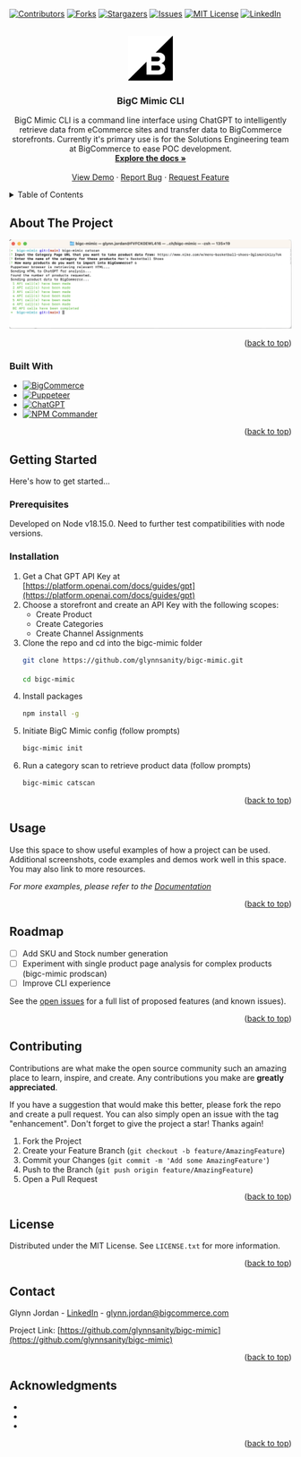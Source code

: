 <!-- Improved compatibility of back to top link: See: https://github.com/othneildrew/Best-README-Template/pull/73 -->
<a name="readme-top"></a>
<!--
*** Thanks for checking out the Best-README-Template. If you have a suggestion
*** that would make this better, please fork the repo and create a pull request
*** or simply open an issue with the tag "enhancement".
*** Don't forget to give the project a star!
*** Thanks again! Now go create something AMAZING! :D
-->



<!-- PROJECT SHIELDS -->
<!--
*** I'm using markdown "reference style" links for readability.
*** Reference links are enclosed in brackets [ ] instead of parentheses ( ).
*** See the bottom of this document for the declaration of the reference variables
*** for contributors-url, forks-url, etc. This is an optional, concise syntax you may use.
*** https://www.markdownguide.org/basic-syntax/#reference-style-links
-->
[![Contributors][contributors-shield]][contributors-url]
[![Forks][forks-shield]][forks-url]
[![Stargazers][stars-shield]][stars-url]
[![Issues][issues-shield]][issues-url]
[![MIT License][license-shield]][license-url]
[![LinkedIn][linkedin-shield]][linkedin-url]



<!-- PROJECT LOGO -->
<br />
<div align="center">
  <a href="https://github.com/glynnsanity/bigc-mimic">
    <img src="images/logo.png" alt="Logo" width="80" height="80">
  </a>

<h3 align="center">BigC Mimic CLI</h3>

  <p align="center">
    BigC Mimic CLI is a command line interface using ChatGPT to intelligently retrieve data from eCommerce sites and transfer data to BigCommerce storefronts. Currently it's primary use is for the Solutions Engineering team at BigCommerce to ease POC development.
    <br />
    <a href="https://github.com/glynnsanity/bigc-mimic"><strong>Explore the docs »</strong></a>
    <br />
    <br />
    <a href="https://github.com/glynnsanity/bigc-mimic">View Demo</a>
    ·
    <a href="https://github.com/glynnsanity/bigc-mimic/issues">Report Bug</a>
    ·
    <a href="https://github.com/glynnsanity/bigc-mimic/issues">Request Feature</a>
  </p>
</div>



<!-- TABLE OF CONTENTS -->
<details>
  <summary>Table of Contents</summary>
  <ol>
    <li>
      <a href="#about-the-project">About The Project</a>
      <ul>
        <li><a href="#built-with">Built With</a></li>
      </ul>
    </li>
    <li>
      <a href="#getting-started">Getting Started</a>
      <ul>
        <li><a href="#prerequisites">Prerequisites</a></li>
        <li><a href="#installation">Installation</a></li>
      </ul>
    </li>
    <li><a href="#usage">Usage</a></li>
    <li><a href="#roadmap">Roadmap</a></li>
    <li><a href="#contributing">Contributing</a></li>
    <li><a href="#license">License</a></li>
    <li><a href="#contact">Contact</a></li>
    <li><a href="#acknowledgments">Acknowledgments</a></li>
  </ol>
</details>



<!-- ABOUT THE PROJECT -->
## About The Project

[![Product Name Screen Shot][product-screenshot]](https://www.nike.com/w/mens-basketball-shoes-3glsmznik1zy7ok)

<p align="right">(<a href="#readme-top">back to top</a>)</p>



### Built With

* [![BigCommerce]](https://developer.bigcommerce.com/)
* [![Puppeteer]](https://pptr.dev/)
* [![ChatGPT]](https://platform.openai.com/docs/guides/gpt)
* [![NPM Commander]](https://www.npmjs.com/package/commander)


<p align="right">(<a href="#readme-top">back to top</a>)</p>



<!-- GETTING STARTED -->
## Getting Started

Here's how to get started...

### Prerequisites

Developed on Node v18.15.0. Need to further test compatibilities with node versions.

### Installation

1. Get a Chat GPT API Key at [https://platform.openai.com/docs/guides/gpt](https://platform.openai.com/docs/guides/gpt)
2. Choose a storefront and create an API Key with the following scopes:
    - Create Product
    - Create Categories
    - Create Channel Assignments
3. Clone the repo and cd into the bigc-mimic folder
   ```sh
   git clone https://github.com/glynnsanity/bigc-mimic.git

   cd bigc-mimic
   ```
4. Install packages
   ```sh
   npm install -g
   ```
5. Initiate BigC Mimic config (follow prompts)
   ```sh
   bigc-mimic init
   ```
6. Run a category scan to retrieve product data (follow prompts)
   ```sh
   bigc-mimic catscan
   ```

<p align="right">(<a href="#readme-top">back to top</a>)</p>



<!-- USAGE EXAMPLES -->
## Usage

Use this space to show useful examples of how a project can be used. Additional screenshots, code examples and demos work well in this space. You may also link to more resources.

_For more examples, please refer to the [Documentation](https://example.com)_

<p align="right">(<a href="#readme-top">back to top</a>)</p>



<!-- ROADMAP -->
## Roadmap

- [ ] Add SKU and Stock number generation
- [ ] Experiment with single product page analysis for complex products (bigc-mimic prodscan)
- [ ] Improve CLI experience

See the [open issues](https://github.com/glynnsanity/bigc-mimic/issues) for a full list of proposed features (and known issues).

<p align="right">(<a href="#readme-top">back to top</a>)</p>



<!-- CONTRIBUTING -->
## Contributing

Contributions are what make the open source community such an amazing place to learn, inspire, and create. Any contributions you make are **greatly appreciated**.

If you have a suggestion that would make this better, please fork the repo and create a pull request. You can also simply open an issue with the tag "enhancement".
Don't forget to give the project a star! Thanks again!

1. Fork the Project
2. Create your Feature Branch (`git checkout -b feature/AmazingFeature`)
3. Commit your Changes (`git commit -m 'Add some AmazingFeature'`)
4. Push to the Branch (`git push origin feature/AmazingFeature`)
5. Open a Pull Request

<p align="right">(<a href="#readme-top">back to top</a>)</p>



<!-- LICENSE -->
## License

Distributed under the MIT License. See `LICENSE.txt` for more information.

<p align="right">(<a href="#readme-top">back to top</a>)</p>



<!-- CONTACT -->
## Contact

Glynn Jordan - [LinkedIn]([linkedin_url]) - glynn.jordan@bigcommerce.com

Project Link: [https://github.com/glynnsanity/bigc-mimic](https://github.com/glynnsanity/bigc-mimic)

<p align="right">(<a href="#readme-top">back to top</a>)</p>



<!-- ACKNOWLEDGMENTS -->
## Acknowledgments

* []()
* []()
* []()

<p align="right">(<a href="#readme-top">back to top</a>)</p>



<!-- MARKDOWN LINKS & IMAGES -->
<!-- https://www.markdownguide.org/basic-syntax/#reference-style-links -->
[contributors-shield]: https://img.shields.io/github/contributors/glynnsanity/bigc-mimic.svg?style=for-the-badge
[contributors-url]: https://github.com/glynnsanity/bigc-mimic/graphs/contributors
[forks-shield]: https://img.shields.io/github/forks/glynnsanity/bigc-mimic.svg?style=for-the-badge
[forks-url]: https://github.com/glynnsanity/bigc-mimic/network/members
[stars-shield]: https://img.shields.io/github/stars/glynnsanity/bigc-mimic.svg?style=for-the-badge
[stars-url]: https://github.com/glynnsanity/bigc-mimic/stargazers
[issues-shield]: https://img.shields.io/github/issues/glynnsanity/bigc-mimic.svg?style=for-the-badge
[issues-url]: https://github.com/glynnsanity/bigc-mimic/issues
[license-shield]: https://img.shields.io/github/license/glynnsanity/bigc-mimic.svg?style=for-the-badge
[license-url]: https://github.com/glynnsanity/bigc-mimic/blob/master/LICENSE.txt
[linkedin-shield]: https://img.shields.io/badge/-LinkedIn-black.svg?style=for-the-badge&logo=linkedin&colorB=555
[linkedin-url]: https://linkedin.com/in/glynnjordan
[product-screenshot]: images/screenshot2.png


[Puppeteer]: https://img.shields.io/badge/Puppeteer-40B5A4?logo=puppeteer&logoColor=fff&style=for-the-badge
[BigCommerce]: https://img.shields.io/badge/BigCommerce-121118?logo=bigcommerce&logoColor=fff&style=for-the-badge
[ChatGPT]: https://img.shields.io/badge/chatGPT-74aa9c?style=for-the-badge&logo=openai&logoColor=white
[NPM Commander]: https://img.shields.io/badge/NPM-Commander-red?style=for-the-badge&labelColor=black